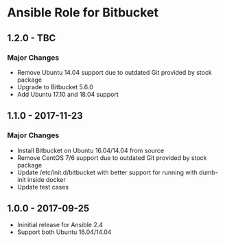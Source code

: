 Ansible Role for Bitbucket
==========================

1.2.0 - TBC
-----------

### Major Changes

-   Remove Ubuntu 14.04 support due to outdated Git provided by stock package
-   Upgrade to Bitbucket 5.6.0
-   Add Ubuntu 17.10 and 18.04 support

1.1.0 - 2017-11-23
------------------

### Major Changes

-   Install Bitbucket on Ubuntu 16.04/14.04 from source
-   Remove CentOS 7/6 support due to outdated Git provided by stock package
-   Update /etc/init.d/bitbucket with better support for running with dumb-init inside docker
-   Update test cases

1.0.0 - 2017-09-25
------------------

-   Ininitial release for Ansible 2.4
-   Support both Ubuntu 16.04/14.04

